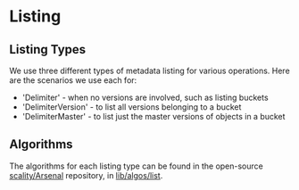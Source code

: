 # Listing

## Listing Types

We use three different types of metadata listing for various operations.
Here are the scenarios we use each for:

- 'Delimiter' - when no versions are involved, such as listing buckets
- 'DelimiterVersion' - to list all versions belonging to a bucket
- 'DelimiterMaster' - to list just the master versions of objects in a bucket

## Algorithms

The algorithms for each listing type can be found in the open-source
[scality/Arsenal](https://github.com/scality/Arsenal) repository, in [lib/algos/list](https://github.com/scality/Arsenal/tree/master/lib/algos/list).
